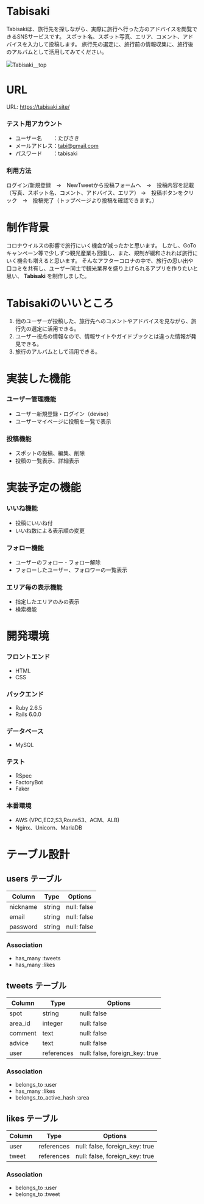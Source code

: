 # Tabisaki

Tabisakiは、旅行先を探しながら、実際に旅行へ行った方のアドバイスを閲覧できるSNSサービスです。
スポット名、スポット写真、エリア、コメント、アドバイスを入力して投稿します。
旅行先の選定に、旅行前の情報収集に、旅行後のアルバムとして活用してみてください。


![Tabisaki＿top](https://user-images.githubusercontent.com/72494053/100333790-59446380-3016-11eb-93a7-dc882595ca12.jpg)

# URL

URL: https://tabisaki.site/

### テスト用アカウント

- ユーザー名　　：たびさき
- メールアドレス：tabi@gmail.com
- パスワード　　：tabisaki

### 利用方法

ログイン/新規登録　→　NewTweetから投稿フォームへ　→　投稿内容を記載（写真、スポット名、コメント、アドバイス、エリア）
→　投稿ボタンをクリック　→　投稿完了（トップページより投稿を確認できます。）


# 制作背景

コロナウイルスの影響で旅行にいく機会が減ったかと思います。
しかし、GoToキャンペーン等で少しずつ観光産業も回復し、また、規制が緩和されれば旅行にいく機会も増えると思います。
そんなアフターコロナの中で、旅行の思い出や口コミを共有し、ユーザー同士で観光業界を盛り上げられるアプリを作りたいと思い、 __Tabisaki__ を制作しました。

# Tabisakiのいいところ

1. 他のユーザーが投稿した、旅行先へのコメントやアドバイスを見ながら、旅行先の選定に活用できる。
2. ユーザー視点の情報なので、情報サイトやガイドブックとは違った情報が発見できる。
3. 旅行のアルバムとして活用できる。


# 実装した機能

### ユーザー管理機能

- ユーザー新規登録・ログイン（devise）
- ユーザーマイページに投稿を一覧で表示

### 投稿機能

- スポットの投稿、編集、削除
- 投稿の一覧表示、詳細表示


# 実装予定の機能

### いいね機能

- 投稿にいいね付
- いいね数による表示順の変更

### フォロー機能

- ユーザーのフォロー・フォロー解除
- フォローしたユーザー、フォロワーの一覧表示

### エリア毎の表示機能

- 指定したエリアのみの表示
- 検索機能

# 開発環境

### フロントエンド

- HTML
- CSS

### バックエンド

- Ruby 2.6.5
- Rails 6.0.0

### データベース

- MySQL

### テスト

- RSpec
- FactoryBot
- Faker

### 本番環境

- AWS (VPC,EC2,S3,Route53、ACM、ALB)
- Nginx、Unicorn、MariaDB


# テーブル設計

## users テーブル

| Column   | Type   | Options     |
| -------- | ------ | ----------- |
| nickname | string | null: false |
| email    | string | null: false |
| password | string | null: false |

### Association

- has_many :tweets
- has_many :likes

## tweets テーブル

| Column  | Type       | Options                        |
| ------- | ---------- | ------------------------------ |
| spot    | string     | null: false                    |
| area_id | integer    | null: false                    |
| comment | text       | null: false                    |
| advice  | text       | null: false                    |
| user    | references | null: false, foreign_key: true |


### Association

- belongs_to :user
- has_many :likes
- belongs_to_active_hash :area

## likes テーブル

| Column | Type       | Options                        |
| ------ | ---------- | ------------------------------ |
| user   | references | null: false, foreign_key: true |
| tweet  | references | null: false, foreign_key: true |

### Association

- belongs_to :user
- belongs_to :tweet
